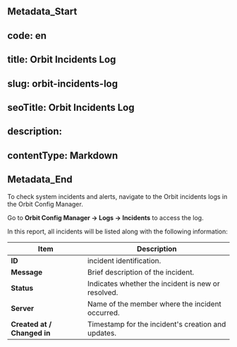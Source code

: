 ## Metadata_Start 
## code: en
## title: Orbit Incidents Log 
## slug: orbit-incidents-log 
## seoTitle: Orbit Incidents Log 
## description:  
## contentType: Markdown 
## Metadata_End
To check system incidents and alerts, navigate to the Orbit incidents logs in the Orbit Config Manager.

Go to **Orbit Config Manager → Logs → Incidents** to access the log.

In this report, all incidents will be listed along with the following information:

| Item | Description |
| --- | --- |
| **ID** | incident identification. |
| **Message** | Brief description of the incident. |
| **Status** | Indicates whether the incident is new or resolved. |
| **Server** | Name of the member where the incident occurred. |
| **Created at / Changed in** | Timestamp for the incident's creation and updates. |
